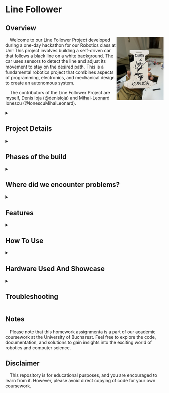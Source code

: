 # Line Follower

## Overview

<img src = 'https://github.com/leviaici/lineFollower/blob/main/Images/IMG_7595.jpeg' align="right" height = 200 width = 150>
&emsp;Welcome to our Line Follower Project developed during a one-day hackathon for our Robotics class at Uni! This project involves building a self-driven car that follows a black line on a white background. The car uses sensors to detect the line and adjust its movement to stay on the desired path. This is a fundamental robotics project that combines aspects of programming, electronics, and mechanical design to create an autonomous system.

&emsp;The contributors of the Line Follower Project are myself, Denis Ioja (@denisioja) and Mihai-Leonard Ionescu (@IonescuMihaiLeonard).

<details>
<summary><h2>Project Details</h2></summary>
<img src = 'https://github.com/leviaici/lineFollower/blob/main/Images/IMG_7588.jpeg' align="right" width = 250>
&emsp;The Line Follower Project is designed to showcase the integration of sensors, actuators, and programming to achieve autonomous navigation. The primary objective is to create a car that can follow a black line on a white surface without human intervention. The project serves as an excellent introduction to robotics and is suitable for both beginners and experienced enthusiasts.

<br>&emsp;The car, as we call it, enters in a self-calibration mode when started. After the calibration mode ended, it starts following the line and races for best lap times possible.This sleek and agile autonomous vehicle is meticulously designed to elegantly navigate a black line on a white background, marrying cutting-edge technology with the aesthetics of a vintage Formula 1 car.
</details>

<details>
<summary><h2>Phases of the build</h2></summary>
  <img src = 'https://github.com/leviaici/lineFollower/blob/main/Images/IMG_7581.jpeg' align="right" height = 200 width = 300>
  <ol><b>Designing and sketching the build.</b></ol><br><br><br><br><br><br><br><br>
  <img src = 'https://github.com/leviaici/lineFollower/blob/main/Images/IMG_7582.jpeg' align="right" height = 200 width = 300>
  <ol><b>Cutting the board and placing the hardware on the chassis to see if it fits perfectly.</b></ol><br><br><br><br><br><br><br><br>
  <img src = 'https://github.com/leviaici/lineFollower/blob/main/Images/IMG_7588.jpeg' align="right" height = 200 width = 300>
  <ol><b>Zip tying the hardware on the chassis.</b></ol><br><br><br><br><br><br><br><br>
</details>

<details>
<summary><h2>Where did we encounter problems?</h2></summary>
  <img src = 'https://github.com/leviaici/lineFollower/blob/main/Images/IMG_7593.jpeg' align="right" height = 200 width = 300>
  <ol>- Designing a light yet fast and well proportioned chassis.</ol>
  <ol>- Being on time with the presentation.</ol>
  <ol>- Putting the screws on the chassis carefully so the chassis itself won't break.</ol>
  <ol>- Finding a PID function that suits the car perfectly.</ol>
  <ol>- Random hardware fails. We had to change some cables...</ol>
</details>

<details>
<summary><h2>Features</h2></summary>
<ol><b>Self Calibration:</b> The Line Follower will enter in the self-calibration (for the QTR-8A reflectance sensor) mode once started.</ol>
<ol><b>PID Function:</b> The Line Follower is using a PID function for best results based on the weight and shape of the chassis.<br></ol>
</details>

<details>
<summary><h2>How To Use</h2></summary>

<ol><b>Get a Line-Follower Background:</b> Get your background ready (white with a black stripe shaped like a circuit).<br></ol>
<ol><b>Power On:</b> Get your car ready by plugging the battery on.<br></ol>
<ol><b>Sit back and watch:</b> Enjoy watching the "car" ripping those tyres on the corners and destryoing the opponents' lap times.<br></ol>
</details>
  
<details>
<summary><h2>Hardware Used And Showcase</h2></summary>
<img src = 'https://github.com/leviaici/lineFollower/blob/main/Images/IMG_7590.jpeg' align="right" width = 250>
<img src = 'https://github.com/leviaici/lineFollower/blob/main/Images/IMG_7591.jpeg' align="right" width = 250>

- [X] Arduino UNO Board
- [X] L293D Motor Driver
- [X] Chassis
- [X] QTR-8A reflectance sensor
- [X] Screws
- [X] Zip-ties
- [X] Power Source (LiPo battery)
- [X] Ball caster
- [X] DC Motors (2)
- [X] Small Breadboard
- [X] Wheels (2)
- [X] Wires
- [X] Youtube Link (NSFW - we recommend using no sound): https://www.youtube.com/watch?v=HkPXA86t6Mc

</details>

<details>
<summary><h2>Troubleshooting</h2></summary>
<ol><b>Check the wires:</b> Ensure that the wires are all correctly plugged in.<br></ol>
<ol><b>Check the Power Source:</b> Be sure the battery is not drained.<br></ol>
<ol><b>Check the Motors:</b> Check the motors for possible malfunctions. They may be broken.<br></ol>
<ol><b>Code debugging:</b> Use serial monitoring in the Arduino IDE to debug and understand sensor readings.<br></ol>
</details>

## Notes

&emsp;Please note that this homework assignmenta is a part of our academic coursework at the University of Bucharest. Feel free to explore the code, documentation, and solutions to gain insights into the exciting world of robotics and computer science.

## Disclaimer
&emsp;This repository is for educational purposes, and you are encouraged to learn from it. However, please avoid direct copying of code for your own coursework.
